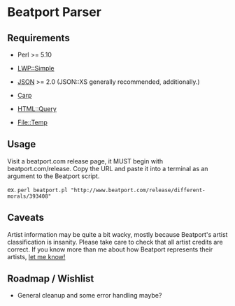 # Beatport Parser #

## Requirements ##

* Perl >= 5.10

* [LWP::Simple](https://metacpan.org/pod/LWP::Simple)

* [JSON](https://metacpan.org/pod/JSON) >= 2.0 (JSON::XS generally recommended, additionally.)

* [Carp](https://metacpan.org/pod/Carp)

* [HTML::Query](https://metacpan.org/pod/HTML::Query)

* [File::Temp](https://metacpan.org/pod/File::Temp)

## Usage ##

Visit a beatport.com release page, it MUST begin with beatport.com/release. Copy the URL and paste it into a terminal as an argument to the Beatport script.

ex. `perl beatport.pl "http://www.beatport.com/release/different-morals/393408"`

## Caveats ##

Artist information may be quite a bit wacky, mostly because Beatport's artist classification is insanity. Please take care to check that all artist credits are correct. If you know more than me about how Beatport represents their artists, [let me know!](https://github.com/VxJasonxV/MusicBrainz-Track-Parsers/issues/new?labels[]=beatport)

## Roadmap / Wishlist ##

* General cleanup and some error handling maybe?
